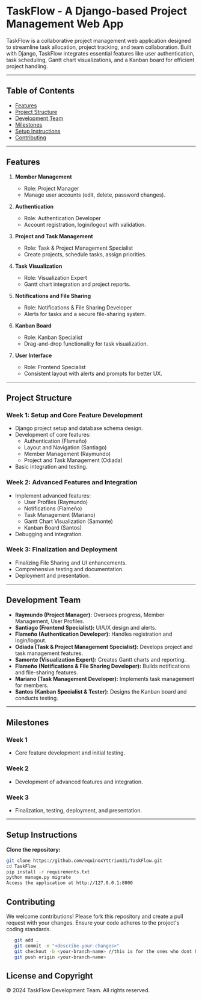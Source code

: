 # TaskFlow - A Django-based Project Management Web App

TaskFlow is a collaborative project management web application designed to streamline task allocation, project tracking, and team collaboration. Built with Django, TaskFlow integrates essential features like user authentication, task scheduling, Gantt chart visualizations, and a Kanban board for efficient project handling.

---

## Table of Contents

- [Features](#features)
- [Project Structure](#project-structure)
- [Development Team](#development-team)
- [Milestones](#milestones)
- [Setup Instructions](#setup-instructions)
- [Contributing](#contributing)

---

## Features

1. **Member Management**  
   - Role: Project Manager  
   - Manage user accounts (edit, delete, password changes).

2. **Authentication**  
   - Role: Authentication Developer  
   - Account registration, login/logout with validation.

3. **Project and Task Management**  
   - Role: Task & Project Management Specialist  
   - Create projects, schedule tasks, assign priorities.

4. **Task Visualization**  
   - Role: Visualization Expert  
   - Gantt chart integration and project reports.

5. **Notifications and File Sharing**  
   - Role: Notifications & File Sharing Developer  
   - Alerts for tasks and a secure file-sharing system.

6. **Kanban Board**  
   - Role: Kanban Specialist  
   - Drag-and-drop functionality for task visualization.

7. **User Interface**  
   - Role: Frontend Specialist  
   - Consistent layout with alerts and prompts for better UX.

---

## Project Structure

### Week 1: Setup and Core Feature Development
- Django project setup and database schema design.
- Development of core features:
  - Authentication (Flameño)
  - Layout and Navigation (Santiago)
  - Member Management (Raymundo)
  - Project and Task Management (Odiada)
- Basic integration and testing.

### Week 2: Advanced Features and Integration
- Implement advanced features:
  - User Profiles (Raymundo)
  - Notifications (Flameño)
  - Task Management (Mariano)
  - Gantt Chart Visualization (Samonte)
  - Kanban Board (Santos)
- Debugging and integration.

### Week 3: Finalization and Deployment
- Finalizing File Sharing and UI enhancements.
- Comprehensive testing and documentation.
- Deployment and presentation.

---

## Development Team

- **Raymundo (Project Manager):** Oversees progress, Member Management, User Profiles.
- **Santiago (Frontend Specialist):** UI/UX design and alerts.
- **Flameño (Authentication Developer):** Handles registration and login/logout.
- **Odiada (Task & Project Management Specialist):** Develops project and task management features.
- **Samonte (Visualization Expert):** Creates Gantt charts and reporting.
- **Flameño (Notifications & File Sharing Developer):** Builds notifications and file-sharing features.
- **Mariano (Task Management Developer):** Implements task management for members.
- **Santos (Kanban Specialist & Tester):** Designs the Kanban board and conducts testing.

---

## Milestones

### Week 1
- Core feature development and initial testing.

### Week 2
- Development of advanced features and integration.

### Week 3
- Finalization, testing, deployment, and presentation.

---

## Setup Instructions

**Clone the repository:**
   ```bash
   git clone https://github.com/equinoxYttrium31/TaskFlow.git
   cd TaskFlow
   pip install -r requirements.txt
   python manage.py migrate
   Access the application at http://127.0.0.1:8000
```

## Contributing
We welcome contributions! Please fork this repository and create a pull request with your changes. Ensure your code adheres to the project's coding standards.
```bash
   git add .
   git commit -m "<describe-your-changes>"
   git checkout -b <your-branch-name> //this is for the ones who dont have their branch yet
   git push origin <your-branch-name>
```

## License and Copyright
© 2024 TaskFlow Development Team. All rights reserved.

